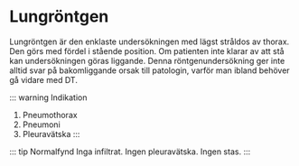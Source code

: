 # Lungröntgen
Lungröntgen är den enklaste undersökningen med lägst stråldos av thorax. Den görs med fördel i stående position. Om patienten inte klarar av att stå kan undersökningen göras liggande. Denna röntgenundersökning ger inte alltid svar på bakomliggande orsak till patologin, varför man ibland behöver gå vidare med DT. 

::: warning Indikation
1. Pneumothorax
2. Pneumoni
3. Pleuravätska
:::

::: tip Normalfynd
Inga infiltrat. Ingen pleuravätska. Ingen stas.
:::